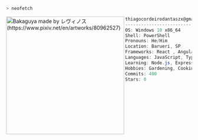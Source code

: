```zsh
> neofetch
```

<img align="left" src="https://i.pinimg.com/564x/2e/e0/c7/2ee0c73e291e6ea0673e4088db3aa122.jpg" alt="Bakaguya made by レヴィノス (https://www.pixiv.net/en/artworks/80962527)" width="320" /> 

```csharp
thiagocordeirodantaszx@gmail.com
-------------------------
OS: Windows 10 x86_64
Shell: PowerShell
Pronouns: He/Him
Location: Barueri, SP
Frameworks: React , Angular
Languages: JavaScript, TypeScript, TML, CSS
Learning: Node.js, Express, PostgreSQL, MongoDB, Vue.js  
Hobbies: Gardening, Cooking, Gaming
Commits: 400
Stars: 0
```
<p align="left">
  &nbsp; &nbsp; &nbsp; &nbsp; &nbsp;
  
</p>

